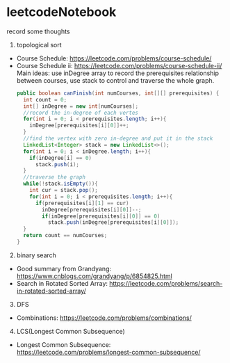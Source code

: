 # leetcodeNotebook
record some thoughts


1. topological sort
* Course Schedule: https://leetcode.com/problems/course-schedule/ <br>
* Course Schedule ii: https://leetcode.com/problems/course-schedule-ii/ <br>
  Main ideas: use inDegree array to record the prerequisites relationship between courses, use stack to control and traverse the whole graph. 
  ```java
  public boolean canFinish(int numCourses, int[][] prerequisites) {
    int count = 0;
    int[] inDegree = new int[numCourses];
    //record the in-degree of each vertes
    for(int i = 0; i < prerequisites.length; i++){
      inDegree[prerequisites[i][0]]++;
    }
    //find the vertex with zero in-degree and put it in the stack
    LinkedList<Integer> stack = new LinkedList<>();
    for(int i = 0; i < inDegree.length; i++){
      if(inDegree[i] == 0)
        stack.push(i);
    }
    //traverse the graph
    while(!stack.isEmpty()){
      int cur = stack.pop();
      for(int i = 0; i < prerequisites.length; i++){
        if(prerequisites[i][1] == cur)
          inDegree[prerequisites[i][0]]--;
          if(inDegree[prerequisites[i][0]] == 0)
            stack.push(inDegree[prerequisites[i][0]]);
    }
    return count == numCourses;
  }
  ```

2. binary search
* Good summary from Grandyang: https://www.cnblogs.com/grandyang/p/6854825.html
* Search in Rotated Sorted Array: https://leetcode.com/problems/search-in-rotated-sorted-array/

3. DFS
* Combinations: https://leetcode.com/problems/combinations/

4. LCS(Longest Common Subsequence)
* Longest Common Subsequence: https://leetcode.com/problems/longest-common-subsequence/
